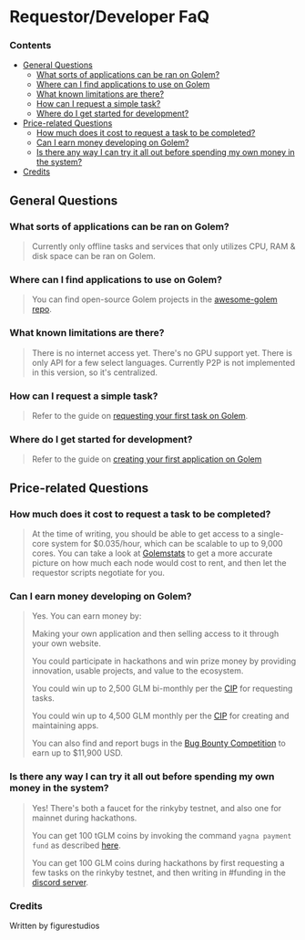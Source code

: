 # Requestor/Developer FaQ

### Contents
 - [General Questions](#general-questions)
   - [What sorts of applications can be ran on Golem?](#what-sorts-of-applications-can-be-ran-on-golem)
   - [Where can I find applications to use on Golem](#where-can-i-find-applications-to-use-on-golem)
   - [What known limitations are there?](#what-known-limitations-are-there)
   - [How can I request a simple task?](#how-can-i-request-a-simple-task)
   - [Where do I get started for development?](#where-do-i-get-started-for-development)
 - [Price-related Questions](#price-related-questions)
   - [How much does it cost to request a task to be completed?](#how-much-does-it-cost-to-request-a-task-to-be-completed)
   - [Can I earn money developing on Golem?](#can-i-earn-money-developing-on-golem)
   - [Is there any way I can try it all out before spending my own money in the system?](#is-there-any-way-i-can-try-it-all-out-before-spending-my-own-money-in-the-system)
 - [Credits](#credits)

## General Questions

### What sorts of applications can be ran on Golem?
> Currently only offline tasks and services that only utilizes CPU, RAM & disk space can be ran on Golem.

### Where can I find applications to use on Golem?
> You can find open-source Golem projects in the [awesome-golem repo](https://github.com/golemfactory/awesome-golem#%EF%B8%8F-apps).

### What known limitations are there?
> There is no internet access yet. There's no GPU support yet. There is only API for a few select languages. Currently P2P is not implemented in this version, so it's centralized.

### How can I request a simple task?
> Refer to the guide on [requesting your first task on Golem](https://github.com/figurestudios/community-golem-docs/blob/main/requesting/requesting-your-first-task.md).

### Where do I get started for development?
> Refer to the guide on [creating your first application on Golem](https://github.com/figurestudios/community-golem-docs/blob/main/developing/creating-your-first-app.md)

## Price-related Questions

### How much does it cost to request a task to be completed?
> At the time of writing, you should be able to get access to a single-core system for $0.035/hour, which can be scalable to up to 9,000 cores.
> You can take a look at [Golemstats](https://golemstats.com/) to get a more accurate picture on how much each node would cost to rent, and then let the requestor scripts negotiate for you.

### Can I earn money developing on Golem?
> Yes. You can earn money by: 
> 
> Making your own application and then selling access to it through your own website.
> 
> You could participate in hackathons and win prize money by providing innovation, usable projects, and value to the ecosystem.
> 
> You could win up to 2,500 GLM bi-monthly per the [CIP](https://blog.golemproject.net/community-incentives-program/) for requesting tasks.
>
> You could win up to 4,500 GLM monthly per the [CIP](https://blog.golemproject.net/community-incentives-program/) for creating and maintaining apps.
> 
> You can also find and report bugs in the [Bug Bounty Competition](https://blog.golemproject.net/golem-bug-bounty-competition-yagna/) to earn up to $11,900 USD.

### Is there any way I can try it all out before spending my own money in the system?
> Yes! There's both a faucet for the rinkyby testnet, and also one for mainnet during hackathons.
> 
> You can get 100 tGLM coins by invoking the command `yagna payment fund` as described [here](https://handbook.golem.network/requestor-tutorials/flash-tutorial-of-requestor-development).
> 
> You can get 100 GLM coins during hackathons by first requesting a few tasks on the rinkyby testnet, and then writing in #funding in the [discord server](https://chat.golem.network).

### Credits
Written by figurestudios
